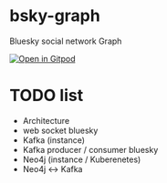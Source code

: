 # bsky-graph
Bluesky social network Graph

[![Open in Gitpod](https://gitpod.io/button/open-in-gitpod.svg)](https://gitpod.io/#https://github.com/raclepoulpe/bsky-graph)

# TODO list

- Architecture
- web socket bluesky
- Kafka (instance)
- Kafka producer / consumer bluesky
- Neo4j (instance / Kuberenetes)
- Neo4j <-> Kafka
